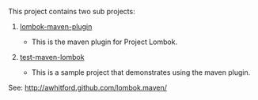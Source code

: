 This project contains two sub projects:

1.  [lombok-maven-plugin](http://awhitford.github.com/lombok.maven/lombok-maven-plugin/)
    - This is the maven plugin for Project Lombok.

2.  [test-maven-lombok](http://awhitford.github.com/lombok.maven/test-maven-lombok/)
    - This is a sample project that demonstrates using the maven plugin.

See:  http://awhitford.github.com/lombok.maven/
